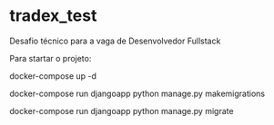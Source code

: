 # tradex_test

Desafio técnico para a vaga de Desenvolvedor Fullstack

Para startar o projeto:

docker-compose up -d  

docker-compose run djangoapp python manage.py makemigrations

docker-compose run djangoapp python manage.py migrate 

